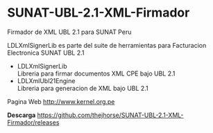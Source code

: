 # SUNAT-UBL-2.1-XML-Firmador
Firmador de XML UBL 2.1 para SUNAT Peru

LDLXmlSignerLib es parte del suite de herramientas para Facturacion Electronica SUNAT UBL 2.1

- LDLXmlSignerLib<br>
    Libreria para firmar documentos XML CPE bajo UBL 2.1
- LDLXmlUbl21Engine<br>
    Libreria para generacion de XML bajo UBL 2.1

Pagina Web http://www.kernel.org.pe

<b>Descarga</b>
https://github.com/thejhorse/SUNAT-UBL-2.1-XML-Firmador/releases
